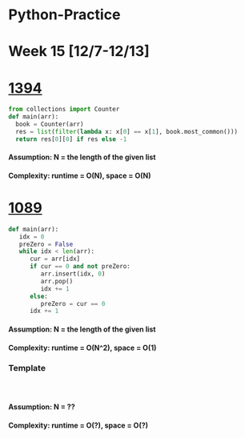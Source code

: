 # Python-Practice

# Week 15 [12/7-12/13]

# [1394](https://leetcode.com/problems/find-lucky-integer-in-an-array/)
```python
from collections import Counter
def main(arr):
  book = Counter(arr)
  res = list(filter(lambda x: x[0] == x[1], book.most_common()))
  return res[0][0] if res else -1
```
#### Assumption: N = the length of the given list
#### Complexity: runtime = O(N), space = O(N)

# [1089](https://leetcode.com/problems/duplicate-zeros/)
```python
def main(arr):
   idx = 0
   preZero = False
   while idx < len(arr):
      cur = arr[idx]
      if cur == 0 and not preZero:
         arr.insert(idx, 0)
         arr.pop()
         idx += 1
      else:
         preZero = cur == 0
      idx += 1
```
#### Assumption: N = the length of the given list
#### Complexity: runtime = O(N^2), space = O(1)

### Template
# []()
```python
```
#### Assumption: N = ??
#### Complexity: runtime = O(?), space = O(?)
